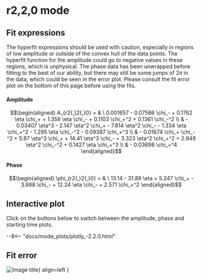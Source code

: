 
# r2,2,0 mode

## Fit expressions

The hyperfit expressions should be used with caution, especially in regions of low amplitude or outside of the convex hull of the data points.
The hyperfit function for the amplitude could go to negative values in these regions, which is unphysical.
The phase data has been unwrapped before fitting to the best of our ability, but there may still be some jumps of $2\pi$ in the data, which could be seen in the error plot.
Please consult the fit error plot on the bottom of this page before using the fits.

#### Amplitude
$$\begin{aligned}
A_{r2{,}2{,}0} = & \ 0.001657 - 0.07586 \chi_- + 0.1762 \eta \chi_+ + 1.358 \eta \chi_- + 0.1103 \chi_+^2 + 0.1361 \chi_-^2 \\ 
 & - 0.03407 \eta^3 - 2.147 \eta^2 \chi_+ - 7.814 \eta^2 \chi_- - 1.334 \eta \chi_+^2 - 1.295 \eta \chi_-^2 - 0.09387 \chi_+^3 \\ 
 & - 0.01674 \chi_+ \chi_-^2 + 5.87 \eta^3 \chi_+ + 14.41 \eta^3 \chi_- + 3.323 \eta^2 \chi_+^2 + 2.948 \eta^2 \chi_-^2 + 0.1427 \eta \chi_+^3 \\ 
 & - 0.03698 \chi_+^4
\end{aligned}$$

#### Phase
$$\begin{aligned}
\phi_{r2{,}2{,}0} = & \ 13.14 - 31.89 \eta + 5.247 \chi_+ - 3.888 \chi_- + 12.24 \eta \chi_- + 2.571 \chi_+^2
\end{aligned}$$


## Interactive plot

Click on the buttons below to switch between the amplitude, phase and starting time plots.

--8<-- "docs/mode_plots/plotly_-2.2.0.html"


## Fit error

![Image title](../mode_plots/fit_err_-2.2.0.png){ align=left }
    